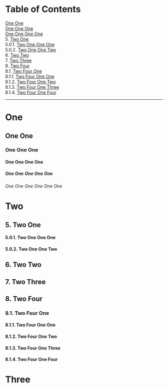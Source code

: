 <!-- !numberedheadings (level=4 minlevel=2 skip=1 start=5 omit="Table of Contents") -->

# Table of Contents

<!-- !toc (level=4 minlevel=2 numbered) -->

[One One](#one-one) <br>
[One One One](#one-one-one) <br>
[One One One One](#one-one-one-one) <br>
5\. [Two One](#5-two-one) <br>
5.0.1\. [Two One One One](#5-0-1-two-one-one-one) <br>
5.0.2\. [Two One One Two](#5-0-2-two-one-one-two) <br>
6\. [Two Two](#6-two-two) <br>
7\. [Two Three](#7-two-three) <br>
8\. [Two Four](#8-two-four) <br>
8.1\. [Two Four One](#8-1-two-four-one) <br>
8.1.1\. [Two Four One One](#8-1-1-two-four-one-one) <br>
8.1.2\. [Two Four One Two](#8-1-2-two-four-one-two) <br>
8.1.3\. [Two Four One Three](#8-1-3-two-four-one-three) <br>
8.1.4\. [Two Four One Four](#8-1-4-two-four-one-four) <br>

<!-- toc! -->

----

# One

## One One

### One One One

#### One One One One

##### One One One One One

###### One One One One One One

# Two

## 5\. Two One

#### 5.0.1\. Two One One One

#### 5.0.2\. Two One One Two

## 6\. Two Two

## 7\. Two Three

## 8\. Two Four

### 8.1\. Two Four One

#### 8.1.1\. Two Four One One

#### 8.1.2\. Two Four One Two

#### 8.1.3\. Two Four One Three

#### 8.1.4\. Two Four One Four

# Three

